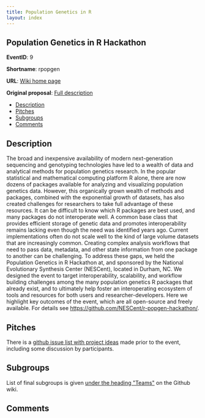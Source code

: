 ```yaml
---
title: Population Genetics in R
layout: index
---
```


## Population Genetics in R Hackathon

**EventID**: 9

**Shortname**: rpopgen

**URL**: [Wiki home page](https://github.com/NESCent/r-popgen-hackathon/wiki)

**Original proposal**: [Full description](https://github.com/NESCent/r-popgen-hackathon/wiki/Full-description)

* [Description](#description)
* [Pitches](#pitches)
* [Subgroups](#subgroups)
* [Comments](#comments)

<h2 id="description">Description</h2>

The broad and inexpensive availability of modern next-generation sequencing and genotyping technologies have led to a wealth of data and analytical methods for population genetics research. In the popular statistical and mathematical computing platform R alone, there are now dozens of packages available for analyzing and visualizing population genetics data. However, this organically grown wealth of methods and packages, combined with the exponential growth of datasets, has also created challenges for researchers to take full advantage of these resources. It can be difficult to know which R packages are best used, and many packages do not interoperate well. A common base class that provides efficient storage of genetic data and promotes interoperability remains lacking even though the need was identified years ago. Current implementations often do not scale well to the kind of large volume datasets that are increasingly common. Creating complex analysis workflows that need to pass data, metadata, and other state information from one package to another can be challenging. To address these gaps, we held the Population Genetics in R Hackathon at, and sponsored by the National Evolutionary Synthesis Center (NESCent), located in Durham, NC. We designed the event to target interoperability, scalability, and workflow building challenges among the many population genetics R packages that already exist, and to ultimately help foster an interoperating ecosystem of tools and resources for both users and researcher-developers. Here we highlight key outcomes of the event, which are all open-source and freely available. For details see https://github.com/NESCent/r-popgen-hackathon/.


<h2 id="pitches">Pitches</h2>

There is a [github issue list with project ideas](https://github.com/NESCent/r-popgen-hackathon/labels/project%20idea) made prior to the event, including some discussion by participants.  

<h2 id="subgroups">Subgroups</h2>

List of final subgroups is given [under the heading "Teams"](https://github.com/NESCent/r-popgen-hackathon/wiki#teams) on the Github wiki.

<h2 id="comments">Comments</h2>

